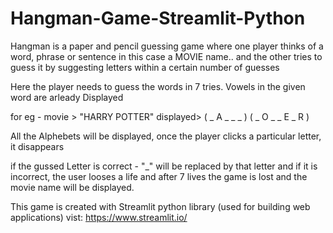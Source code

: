 # Hangman-Game-Streamlit-Python

Hangman is a paper and pencil guessing game where one player thinks of a word, phrase or sentence
in this case a MOVIE name.. and the other tries to guess it by suggesting letters within a certain number of guesses

Here the player needs to guess the words in 7 tries.
Vowels in the given word are arleady Displayed

for eg - movie > "HARRY POTTER"
    displayed> ( _ A _ _ _  ) (  _ O _ _ E _ R  )
    
All the Alphebets will be displayed, once the player clicks a particular letter, it disappears

if the gussed Letter is correct - "_" will be replaced by that letter
and if it is incorrect, the user looses a life and after 7 lives the game is lost and the movie name will be displayed.


This game is created with Streamlit python library (used for building web applications)
vist: https://www.streamlit.io/
